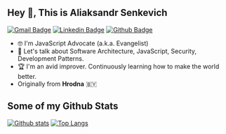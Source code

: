 ## Hey 👋, This is Aliaksandr Senkevich
[![Gmail Badge](https://img.shields.io/badge/-puskin1914@gmail.com-c14438?style=flat&logo=Gmail&logoColor=white&link=mailto:puskin1914@gmail.com)](mailto:puskin1914@gmail.com) 
[![Linkedin Badge](https://img.shields.io/badge/-aliaksandr-0072b1?style=flat&logo=Linkedin&logoColor=white&link=https://www.linkedin.com/in/aliaksandr-senkevich-bb039419a/)](https://www.linkedin.com/in/aliaksandr-senkevich-bb039419a/) [![Github Badge](https://img.shields.io/badge/-Aliaksandrsen-grey?style=flat&logo=github&logoColor=white&link=https://github.com/Aliaksandrsen/)](https://www.github.com/Aliaksandrsen/) <p align='left'>
- 🤓 I'm JavaScript Advocate (a.k.a. Evangelist)
- 💬 Let's talk about Software Architecture, JavaScript, Security, Development Patterns.
- 🏆 I'm an avid improver. Continuously learning how to make the world better.
- Originally from **Hrodna** 🇧🇾</p>
## Some of my Github Stats


[![Github stats](https://github-readme-stats.vercel.app/api?username=Aliaksandrsen&show_icons=true&include_all_commits=true)](https://github.com/Aliaksandrsen/github-readme-stats)
[![Top Langs](https://github-readme-stats.vercel.app/api/top-langs/?username=Aliaksandrsen&layout=compact)](https://github.com/Aliaksandrsen/github-readme-stats)
